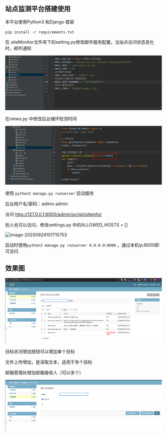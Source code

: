 ## 站点监测平台搭建使用

本平台使用Python3 和Django 框架

`pip install -r requirements.txt`



在 siteMonitor文件夹下的setting.py修改邮件服务配置，当站点访问状态变化时，邮件通知

![image-20200909093247893](images/image-20200909093247893.png)



在views.py 中修改后台循环检测时间

![image-20200909093611769](images/image-20200909093611769.png)

使用  `python3 manage.py runserver`   启动服务

后台用户名/密码：admin admin

访问 http://127.0.0.1:8000/admin/script/siteinfo/



别人也可以访问，修改settings.py 中的ALLOWED_HOSTS = [] 

![image-20200924101715753](/Users/yhy/PycharmProjects/siteMonitor/images/image-20200924101715753.png)

启动时使用`python3 manage.py runserver 0.0.0.0:8000` ，通过本机ip:8000即可访问

## 效果图

![image-20200909095012917](images/image-20200909095012917.png)

目标状况增加按钮可以增加单个目标

文件上传增加，是读取文本，适用于多个目标

邮箱管理处增加邮箱接收人（可以多个）

![image-20200909095302284](images/image-20200909095302284.png)